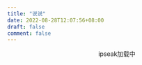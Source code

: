 ```yaml
---
title: "说说"
date: 2022-08-28T12:07:56+08:00
draft: false
comment: false
---
```



<div id="tip" style="text-align:center;">ipseak加载中</div>
<div id="ispeak"></div>
<link
  rel="stylesheet"
  href="https://cdn.staticfile.org/highlight.js/10.6.0/styles/atom-one-dark.min.css"
/>
<link
  rel="stylesheet"
  href="https://cdn.jsdelivr.net/npm/ispeak@4.4.0/style.css"
/>

<script src="https://cdn.staticfile.org/highlight.js/10.6.0/highlight.min.js"></script>
<script src="https://cdn.staticfile.org/marked/2.0.0/marked.min.js"></script>
<script src="https://cdn.jsdelivr.net/npm/ispeak@4.4.0/ispeak.umd.js"></script>


<script src="https://cdn.staticfile.org/twikoo/1.6.7/twikoo.all.min.js"></script>
<script>
  var head = document.getElementsByTagName('head')[0]
  var meta = document.createElement('meta')
  meta.name = 'referrer'
  meta.content = 'no-referrer'
  head.appendChild(meta)
  if (ispeak) {
    ispeak.init({
        el: '#ispeak',
        api: 'https://kkapi.braindance.top/',
        author: '633af7214f708f8f9fb13582',
        speakPage: "/shuoshuo/",
        githubClientId: 'Iv1.406befed580627cf',
        pageSize: 10,
        loading_img: 'https://www.penginman.com/img/loading.gif',
        comment: function (speak) {
          // 4.4.0 之后在此回调函数中初始化评论
          twikoo.init({
            el: '.ispeak-comment', // 默认情况下 ipseak 生成class为 ispeak-comment 的div
            envId: "https://twikoo.penginman.com/"
          })
        }
      })
      .then(function () {
        console.log('ispeak 加载完成')
        document.getElementById('tip').style.display = 'none'
      })
  } else {
    document.getElementById('tip').innerHTML = 'ipseak依赖加载失败！'
  }
</script>
